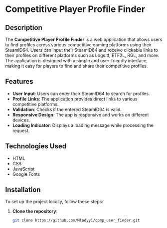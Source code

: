 # Competitive Player Profile Finder

## Description

The **Competitive Player Profile Finder** is a web application that allows users to find profiles across various competitive gaming platforms using their SteamID64. Users can input their SteamID64 and receive clickable links to their profiles on different platforms such as Logs.tf, ETF2L, RGL, and more. The application is designed with a simple and user-friendly interface, making it easy for players to find and share their competitive profiles.

## Features

- **User Input**: Users can enter their SteamID64 to search for profiles.
- **Profile Links**: The application provides direct links to various competitive platforms.
- **Validation**: Checks if the entered SteamID64 is valid.
- **Responsive Design**: The app is responsive and works on different devices.
- **Loading Indicator**: Displays a loading message while processing the request.

## Technologies Used

- HTML
- CSS
- JavaScript
- Google Fonts

## Installation

To set up the project locally, follow these steps:

1. **Clone the repository**:
   ```bash
   git clone https://github.com/Mlodyy1/comp_user_finder.git
